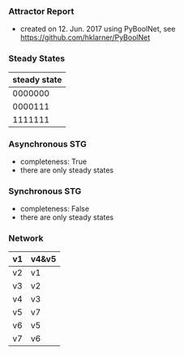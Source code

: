 

### Attractor Report
 * created on 12. Jun. 2017 using PyBoolNet, see https://github.com/hklarner/PyBoolNet

### Steady States
| steady state |
| ------------ | 
| 0000000      |
| 0000111      |
| 1111111      |

### Asynchronous STG
 * completeness: True
 * there are only steady states

### Synchronous STG
 * completeness: False
 * there are only steady states

### Network
| v1      | v4&v5   |
| ------- | ------- |
| v2      | v1      |
| v3      | v2      |
| v4      | v3      |
| v5      | v7 | v1 |
| v6      | v5 | v2 |
| v7      | v6      |

